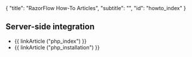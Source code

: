 <meta>
{
  "title": "RazorFlow How-To Articles",
  "subtitle": "",
  "id": "howto_index"
}
</meta>

## Server-side integration

* {{ linkArticle ("php_index") }}
* {{ linkArticle ("php_installation") }}
